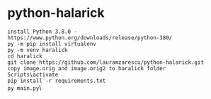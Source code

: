 # python-halarick

`install Python 3.8.0 - https://www.python.org/downloads/release/python-380/`\
`py -m pip install virtualenv`\
`py -m venv haralick`\
`cd haralick`\
`git clone https://github.com/lauramzarescu/python-halarick.git`\
`copy image.orig and image.orig2 to haralick folder`\
`Scripts\activate`\
`pip install -r requirements.txt`\
`py main.py`\

